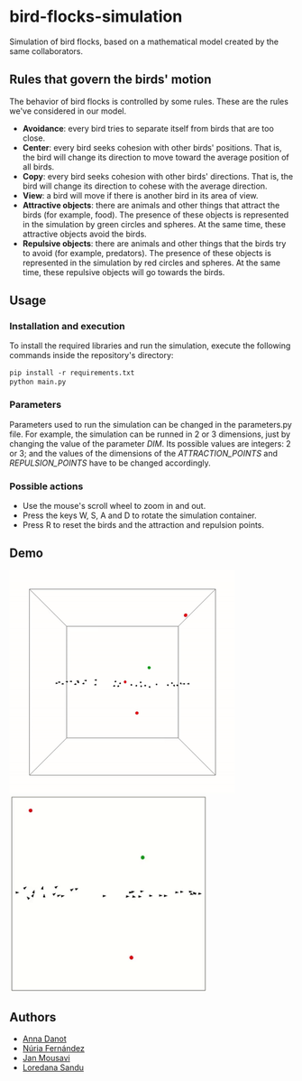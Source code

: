 # bird-flocks-simulation

Simulation of bird flocks, based on a mathematical model created by the same collaborators.

## Rules that govern the birds' motion

The behavior of bird flocks is controlled by some rules. These are the rules we've considered in our model.

* **Avoidance**: every bird tries to separate itself from birds that are too close.
* **Center**: every bird seeks cohesion with other birds' positions. That is, the bird will change its direction to move toward the average position of all birds.
* **Copy**: every bird seeks cohesion with other birds' directions. That is, the bird will change its direction to cohese with the average direction.
* **View**: a bird will move if there is another bird in its area of view.
* **Attractive objects**: there are animals and other things that attract the birds (for example, food). The presence of these objects is represented in the simulation by green circles and spheres. At the same time, these attractive objects avoid the birds.
* **Repulsive objects**: there are animals and other things that the birds try to avoid (for example, predators). The presence of these objects is represented in the simulation by red circles and spheres. At the same time, these repulsive objects will go towards the birds.

## Usage

### Installation and execution

To install the required libraries and run the simulation, execute the following commands inside the repository's directory:

```
pip install -r requirements.txt
python main.py
```

### Parameters

Parameters used to run the simulation can be changed in the parameters.py file. For example, the simulation can be runned in 2 or 3 dimensions, just by changing the value of the parameter _DIM_. Its possible values are integers: 2 or 3; and the values of the dimensions of the _ATTRACTION_POINTS_ and _REPULSION_POINTS_ have to be changed accordingly.

### Possible actions

* Use the mouse's scroll wheel to zoom in and out.
* Press the keys W, S, A and D to rotate the simulation container.
* Press R to reset the birds and the attraction and repulsion points.

## Demo

<img src="/figures/3d.gif" width="400" alt="Demo3D" /> <img src="/figures/2d.gif" width="350" alt="Demo2D" />

## Authors
* [Anna Danot](https://github.com/Yeppo-aann)
* [Núria Fernández](https://github.com/11nunu)
* [Jan Mousavi](https://github.com/HotChilieMachine) 
* [Loredana Sandu](https://github.com/lorara11)
